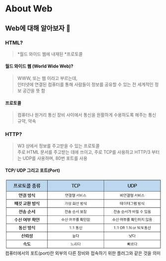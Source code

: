 # About Web

## Web에 대해 알아보자 🔎 

### HTML? 
> *월드 와이드 웹에 내재된 *프로토콜   

#### 월드 와이드 웹 (World Wide Web)? 
> WWW, 또는 웹 이라고 부르는데, <br>
인터넷에 연결된 컴퓨터를 통해 사람들이 정보를 공유할 수 있는 전 세계적인 정보 공간을 뜻 함 

#### 프로토콜
> 컴퓨터나 원거리 통신 장비 사이에서 통신을 원활하게 수용하도록 해주는 통신 규약, 약속

### HTTP? 
> W3 상에서 정보를 주고받을 수 있는 프로토콜 <br>
주로 HTML 문서를 주고받는 데에 쓰이고, 주로 TCP를 사용하고 HTTP/3 부터는 UDP를 사용하며, 80번 포트를 사용

#### TCP/ UDP 그리고 포트(Port)
![tcp/udp](./img/tcpudp.jpg)
컴퓨터에서의 포트(port)란 외부의 다른 장비와 접속하기 위한 플러그와 같은 것을 의미
